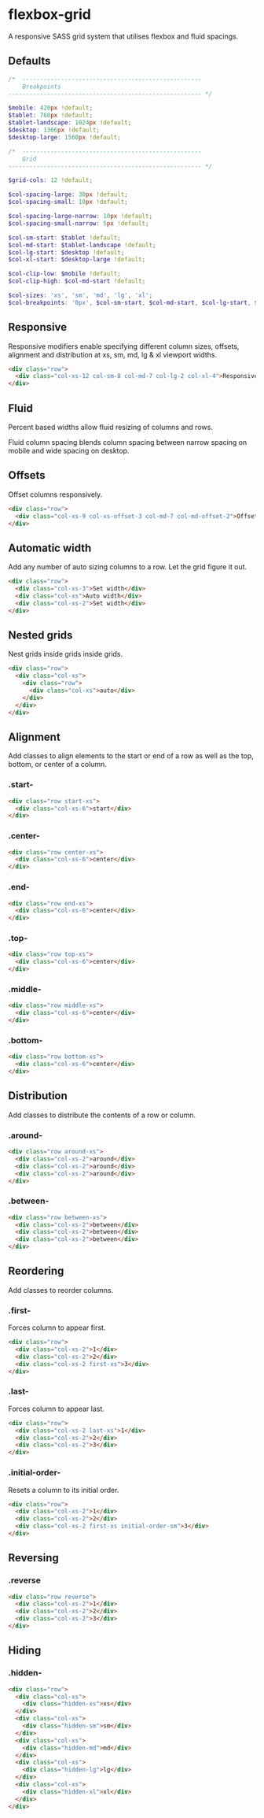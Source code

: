 # flexbox-grid

A responsive SASS grid system that utilises flexbox and fluid spacings.

## Defaults 
```scss
/*  ---------------------------------------------------
    Breakpoints
------------------------------------------------------- */

$mobile: 420px !default;
$tablet: 768px !default;
$tablet-landscape: 1024px !default;
$desktop: 1366px !default;
$desktop-large: 1560px !default;

/*  ---------------------------------------------------
    Grid
------------------------------------------------------- */

$grid-cols: 12 !default;

$col-spacing-large: 30px !default;
$col-spacing-small: 10px !default;

$col-spacing-large-narrow: 10px !default;
$col-spacing-small-narrow: 5px !default;

$col-sm-start: $tablet !default;
$col-md-start: $tablet-landscape !default;
$col-lg-start: $desktop !default;
$col-xl-start: $desktop-large !default;

$col-clip-low: $mobile !default;
$col-clip-high: $col-md-start !default;

$col-sizes: 'xs', 'sm', 'md', 'lg', 'xl';
$col-breakpoints: '0px', $col-sm-start, $col-md-start, $col-lg-start, $col-xl-start;
```

## Responsive
Responsive modifiers enable specifying different column sizes, offsets, alignment and distribution at xs, sm, md, lg & xl viewport widths.

```html
<div class="row">
  <div class="col-xs-12 col-sm-8 col-md-7 col-lg-2 col-xl-4">Responsive</div>
</div>
```

## Fluid
Percent based widths allow fluid resizing of columns and rows.

Fluid column spacing blends column spacing between narrow spacing on mobile and wide spacing on desktop.


## Offsets
Offset columns responsively.

```html
<div class="row">
  <div class="col-xs-9 col-xs-offset-3 col-md-7 col-md-offset-2">Offsets</div>
</div>
```

## Automatic width
Add any number of auto sizing columns to a row. Let the grid figure it out.

```html
<div class="row">
  <div class="col-xs-3">Set width</div>
  <div class="col-xs">Auto width</div>
  <div class="col-xs-2">Set width</div>
</div>
```

## Nested grids
Nest grids inside grids inside grids.

```html
<div class="row">
  <div class="col-xs">
    <div class="row">
      <div class="col-xs">auto</div>
    </div>
  </div>
</div>
```

## Alignment
Add classes to align elements to the start or end of a row as well as the top, bottom, or center of a column.

### .start-
```html
<div class="row start-xs">
  <div class="col-xs-6">start</div>
</div>
```


### .center-
```html
<div class="row center-xs">
  <div class="col-xs-6">center</div>
</div>
```

### .end-
```html
<div class="row end-xs">
  <div class="col-xs-6">center</div>
</div>
```

### .top-
```html
<div class="row top-xs">
  <div class="col-xs-6">center</div>
</div>
```

### .middle-
```html
<div class="row middle-xs">
  <div class="col-xs-6">center</div>
</div>
```

### .bottom-
```html
<div class="row bottom-xs">
  <div class="col-xs-6">center</div>
</div>
```

## Distribution
Add classes to distribute the contents of a row or column.

### .around-
```html
<div class="row around-xs">
  <div class="col-xs-2">around</div>
  <div class="col-xs-2">around</div>
  <div class="col-xs-2">around</div>
</div>
```

### .between-
```html
<div class="row between-xs">
  <div class="col-xs-2">between</div>
  <div class="col-xs-2">between</div>
  <div class="col-xs-2">between</div>
</div>
```

## Reordering
Add classes to reorder columns.

### .first-
Forces column to appear first.

```html
<div class="row">
  <div class="col-xs-2">1</div>
  <div class="col-xs-2">2</div>
  <div class="col-xs-2 first-xs">3</div>
</div>
```

### .last-
Forces column to appear last.

```html
<div class="row">
  <div class="col-xs-2 last-xs">1</div>
  <div class="col-xs-2">2</div>
  <div class="col-xs-2">3</div>
</div>
```

### .initial-order-
Resets a column to its initial order.

```html
<div class="row">
  <div class="col-xs-2">1</div>
  <div class="col-xs-2">2</div>
  <div class="col-xs-2 first-xs initial-order-sm">3</div>
</div>
```

## Reversing

### .reverse
```html
<div class="row reverse">
  <div class="col-xs-2">1</div>
  <div class="col-xs-2">2</div>
  <div class="col-xs-2">3</div>
</div>
```

## Hiding

### .hidden-
```html
<div class="row">
  <div class="col-xs">
    <div class="hidden-xs">xs</div>
  </div>
  <div class="col-xs">
    <div class="hidden-sm">sm</div>
  </div>
  <div class="col-xs">
    <div class="hidden-md">md</div>
  </div>
  <div class="col-xs">
    <div class="hidden-lg">lg</div>
  </div>
  <div class="col-xs">
    <div class="hidden-xl">xl</div>
  </div>
</div>
```
